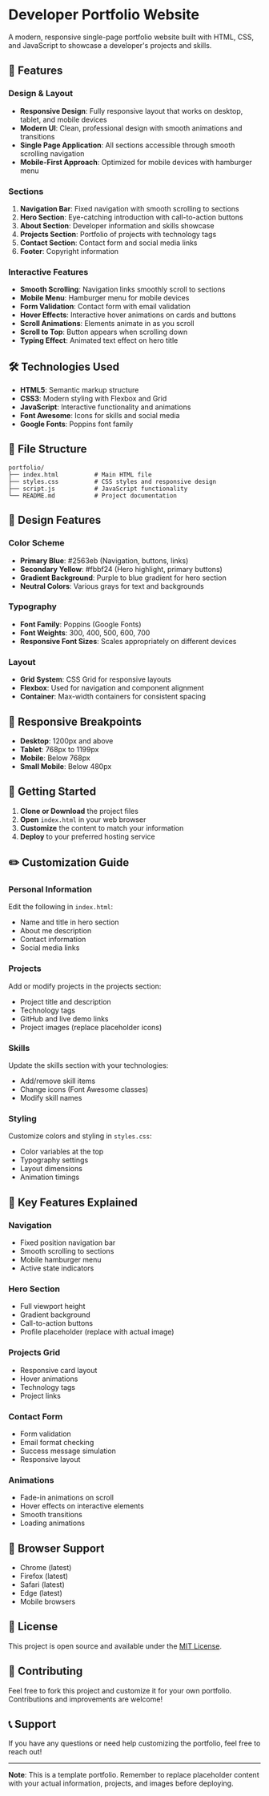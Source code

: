 # Developer Portfolio Website

A modern, responsive single-page portfolio website built with HTML, CSS, and JavaScript to showcase a developer's projects and skills.

## 🚀 Features

### Design & Layout
- **Responsive Design**: Fully responsive layout that works on desktop, tablet, and mobile devices
- **Modern UI**: Clean, professional design with smooth animations and transitions
- **Single Page Application**: All sections accessible through smooth scrolling navigation
- **Mobile-First Approach**: Optimized for mobile devices with hamburger menu

### Sections
1. **Navigation Bar**: Fixed navigation with smooth scrolling to sections
2. **Hero Section**: Eye-catching introduction with call-to-action buttons
3. **About Section**: Developer information and skills showcase
4. **Projects Section**: Portfolio of projects with technology tags
5. **Contact Section**: Contact form and social media links
6. **Footer**: Copyright information

### Interactive Features
- **Smooth Scrolling**: Navigation links smoothly scroll to sections
- **Mobile Menu**: Hamburger menu for mobile devices
- **Form Validation**: Contact form with email validation
- **Hover Effects**: Interactive hover animations on cards and buttons
- **Scroll Animations**: Elements animate in as you scroll
- **Scroll to Top**: Button appears when scrolling down
- **Typing Effect**: Animated text effect on hero title

## 🛠️ Technologies Used

- **HTML5**: Semantic markup structure
- **CSS3**: Modern styling with Flexbox and Grid
- **JavaScript**: Interactive functionality and animations
- **Font Awesome**: Icons for skills and social media
- **Google Fonts**: Poppins font family

## 📁 File Structure

```
portfolio/
├── index.html          # Main HTML file
├── styles.css          # CSS styles and responsive design
├── script.js           # JavaScript functionality
└── README.md           # Project documentation
```

## 🎨 Design Features

### Color Scheme
- **Primary Blue**: #2563eb (Navigation, buttons, links)
- **Secondary Yellow**: #fbbf24 (Hero highlight, primary buttons)
- **Gradient Background**: Purple to blue gradient for hero section
- **Neutral Colors**: Various grays for text and backgrounds

### Typography
- **Font Family**: Poppins (Google Fonts)
- **Font Weights**: 300, 400, 500, 600, 700
- **Responsive Font Sizes**: Scales appropriately on different devices

### Layout
- **Grid System**: CSS Grid for responsive layouts
- **Flexbox**: Used for navigation and component alignment
- **Container**: Max-width containers for consistent spacing

## 📱 Responsive Breakpoints

- **Desktop**: 1200px and above
- **Tablet**: 768px to 1199px
- **Mobile**: Below 768px
- **Small Mobile**: Below 480px

## 🚀 Getting Started

1. **Clone or Download** the project files
2. **Open** `index.html` in your web browser
3. **Customize** the content to match your information
4. **Deploy** to your preferred hosting service

## ✏️ Customization Guide

### Personal Information
Edit the following in `index.html`:
- Name and title in hero section
- About me description
- Contact information
- Social media links

### Projects
Add or modify projects in the projects section:
- Project title and description
- Technology tags
- GitHub and live demo links
- Project images (replace placeholder icons)

### Skills
Update the skills section with your technologies:
- Add/remove skill items
- Change icons (Font Awesome classes)
- Modify skill names

### Styling
Customize colors and styling in `styles.css`:
- Color variables at the top
- Typography settings
- Layout dimensions
- Animation timings

## 🎯 Key Features Explained

### Navigation
- Fixed position navigation bar
- Smooth scrolling to sections
- Mobile hamburger menu
- Active state indicators

### Hero Section
- Full viewport height
- Gradient background
- Call-to-action buttons
- Profile placeholder (replace with actual image)

### Projects Grid
- Responsive card layout
- Hover animations
- Technology tags
- Project links

### Contact Form
- Form validation
- Email format checking
- Success message simulation
- Responsive layout

### Animations
- Fade-in animations on scroll
- Hover effects on interactive elements
- Smooth transitions
- Loading animations

## 🌟 Browser Support

- Chrome (latest)
- Firefox (latest)
- Safari (latest)
- Edge (latest)
- Mobile browsers

## 📄 License

This project is open source and available under the [MIT License](LICENSE).

## 🤝 Contributing

Feel free to fork this project and customize it for your own portfolio. Contributions and improvements are welcome!

## 📞 Support

If you have any questions or need help customizing the portfolio, feel free to reach out!

---

**Note**: This is a template portfolio. Remember to replace placeholder content with your actual information, projects, and images before deploying. 